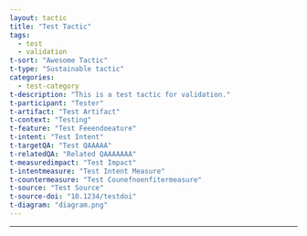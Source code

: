 ```yaml
---
layout: tactic
title: "Test Tactic"
tags:
  - test
  - validation
t-sort: "Awesome Tactic"
t-type: "Sustainable tactic"
categories:
  - test-category
t-description: "This is a test tactic for validation."
t-participant: "Tester"
t-artifact: "Test Artifact"
t-context: "Testing"
t-feature: "Test Feeendoeature"
t-intent: "Test Intent"
t-targetQA: "Test QAAAAA"
t-relatedQA: "Related QAAAAAAA"
t-measuredimpact: "Test Impact"
t-intentmeasure: "Test Intent Measure"
t-countermeasure: "Test Counefnoenfitermeasure"
t-source: "Test Source"
t-source-doi: "10.1234/testdoi"
t-diagram: "diagram.png"
---
```

---